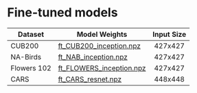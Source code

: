 # Fine-tuned models

|   Dataset     | Model Weights                     |  Input Size   |
|----           |----                               |:-------------:|
| CUB200        | [ft_CUB200_inception.npz][1]      |   427x427     |
| NA-Birds      | [ft_NAB_inception.npz][2]         |   427x427     |
| Flowers 102   | [ft_FLOWERS_inception.npz][3]     |   427x427     |
| CARS          | [ft_CARS_resnet.npz][4]           |   448x448     |

[1]: https://github.com/DiKorsch/l1_parts/releases/download/gcpr2019submission/ft_CUB200_inception.npz
[2]: https://github.com/DiKorsch/l1_parts/releases/download/gcpr2019submission/ft_NAB_inception.npz
[3]: https://github.com/DiKorsch/l1_parts/releases/download/gcpr2019submission/ft_FLOWERS_inception.npz
[4]: https://github.com/DiKorsch/l1_parts/releases/download/gcpr2019submission/ft_CARS_resnet.npz
